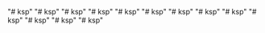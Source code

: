 "# ksp" 
"# ksp" 
"# ksp" 
"# ksp" 
"# ksp" 
"# ksp" 
"# ksp" 
"# ksp" 
"# ksp" 
"# ksp" 
"# ksp" 
"# ksp" 
"# ksp" 
